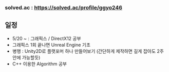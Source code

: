 ### solved.ac : https://solved.ac/profile/ggyo246

## 일정
- 5/20 ~ : 그래픽스 / DirectX12 공부
- 그래픽스 1회 끝나면 Unreal Engine 기초
- 병행 : Unity2D로 플랫포머 하나 만들어보기 (간단하게 제작하면 길게 잡아도 2주 안에 가능할듯)
- C++ 이용한 Algorithm 공부  
